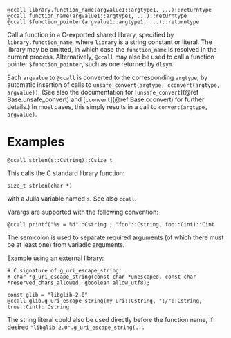 ```
@ccall library.function_name(argvalue1::argtype1, ...)::returntype
@ccall function_name(argvalue1::argtype1, ...)::returntype
@ccall $function_pointer(argvalue1::argtype1, ...)::returntype
```

Call a function in a C-exported shared library, specified by `library.function_name`, where `library` is a string constant or literal. The library may be omitted, in which case the `function_name` is resolved in the current process. Alternatively, `@ccall` may also be used to call a function pointer `$function_pointer`, such as one returned by `dlsym`.

Each `argvalue` to `@ccall` is converted to the corresponding `argtype`, by automatic insertion of calls to `unsafe_convert(argtype, cconvert(argtype, argvalue))`. (See also the documentation for [`unsafe_convert`](@ref Base.unsafe_convert) and [`cconvert`](@ref Base.cconvert) for further details.) In most cases, this simply results in a call to `convert(argtype, argvalue)`.

# Examples

```
@ccall strlen(s::Cstring)::Csize_t
```

This calls the C standard library function:

```
size_t strlen(char *)
```

with a Julia variable named `s`. See also `ccall`.

Varargs are supported with the following convention:

```
@ccall printf("%s = %d"::Cstring ; "foo"::Cstring, foo::Cint)::Cint
```

The semicolon is used to separate required arguments (of which there must be at least one) from variadic arguments.

Example using an external library:

```
# C signature of g_uri_escape_string:
# char *g_uri_escape_string(const char *unescaped, const char *reserved_chars_allowed, gboolean allow_utf8);

const glib = "libglib-2.0"
@ccall glib.g_uri_escape_string(my_uri::Cstring, ":/"::Cstring, true::Cint)::Cstring
```

The string literal could also be used directly before the function name, if desired `"libglib-2.0".g_uri_escape_string(...`
